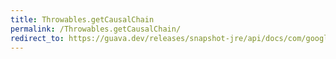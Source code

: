 ```yaml
---
title: Throwables.getCausalChain
permalink: /Throwables.getCausalChain/
redirect_to: https://guava.dev/releases/snapshot-jre/api/docs/com/google/common/base/Throwables.html#getCausalChain-java.lang.Throwable-
---
```

